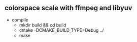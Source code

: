## colorspace scale with ffmpeg and libyuv

* compile
    * mkdir build && cd build
    * cmake -DCMAKE_BUILD_TYPE=Debug ../
    * make